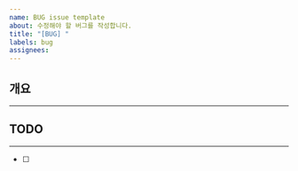 ```yaml
---
name: BUG issue template
about: 수정해야 할 버그를 작성합니다.
title: "[BUG] "
labels: bug
assignees:
---
```


## 개요

---

## TODO

---

- [ ]
